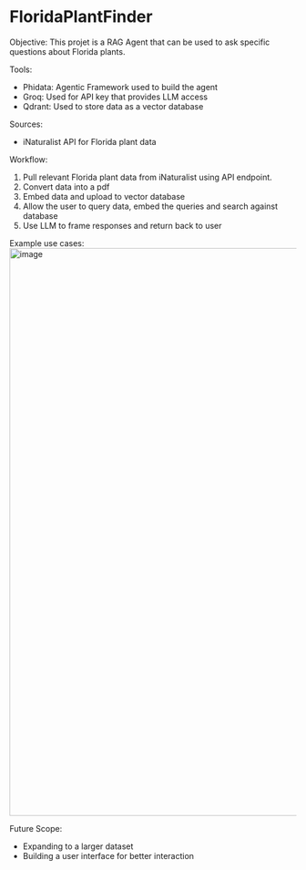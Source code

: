 # FloridaPlantFinder
Objective: This projet is a RAG Agent that can be used to ask specific questions about Florida plants.

Tools: 
- Phidata: Agentic Framework used to build the agent
- Groq: Used for API key that provides LLM access
- Qdrant: Used to store data as a vector database

Sources: 
- iNaturalist API for Florida plant data

Workflow:
1. Pull relevant Florida plant data from iNaturalist using API endpoint.
2. Convert data into a pdf
3. Embed data and upload to vector database
4. Allow the user to query data, embed the queries and search against database
5. Use LLM to frame responses and return back to user

Example use cases:
<img width="1016" height="996" alt="image" src="https://github.com/user-attachments/assets/8a71bef6-a88c-4bfa-9dcb-a452ee578c7e" />


Future Scope:
- Expanding to a larger dataset
- Building a user interface for better interaction
